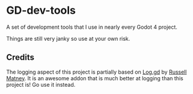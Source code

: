 # GD-dev-tools
A set of development tools that I use in nearly every Godot 4 project.

Things are still very janky so use at your own risk.

## Credits
The logging aspect of this project is partially based on [Log.gd](https://github.com/russmatney/log.gd) by [Russell Matney](https://github.com/russmatney). It is an awesome addon that is much better at logging than this project is! Go use it instead.
